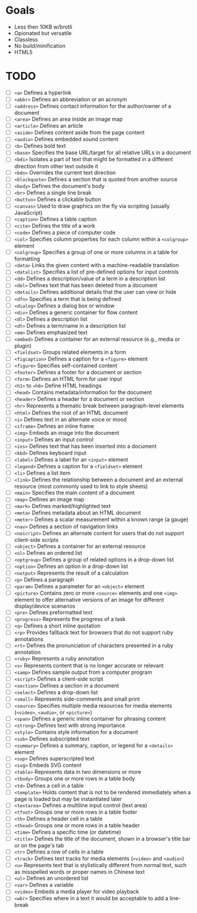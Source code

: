 # Goals
 - Less then 10KB w/brotli 
 - Opionated but versatile
 - Classless
 - No build/minification
 - HTML5

# TODO
- [ ] `<a>` Defines a hyperlink
- [ ] `<abbr>` Defines an abbreviation or an acronym
- [ ] `<address>` Defines contact information for the author/owner of a document
- [ ] `<area>` Defines an area inside an image map
- [ ] `<article>` Defines an article
- [ ] `<aside>` Defines content aside from the page content
- [ ] `<audio>` Defines embedded sound content
- [ ] `<b>` Defines bold text
- [ ] `<base>` Specifies the base URL/target for all relative URLs in a document
- [ ] `<bdi>` Isolates a part of text that might be formatted in a different direction from other text outside it
- [ ] `<bdo>` Overrides the current text direction
- [ ] `<blockquote>` Defines a section that is quoted from another source
- [ ] `<body>` Defines the document's body
- [ ] `<br>` Defines a single line break
- [ ] `<button>` Defines a clickable button
- [ ] `<canvas>` Used to draw graphics on the fly via scripting (usually JavaScript)
- [ ] `<caption>` Defines a table caption
- [ ] `<cite>` Defines the title of a work
- [ ] `<code>` Defines a piece of computer code
- [ ] `<col>` Specifies column properties for each column within a `<colgroup>` element
- [ ] `<colgroup>` Specifies a group of one or more columns in a table for formatting
- [ ] `<data>` Links the given content with a machine-readable translation
- [ ] `<datalist>` Specifies a list of pre-defined options for input controls
- [ ] `<dd>` Defines a description/value of a term in a description list
- [ ] `<del>` Defines text that has been deleted from a document
- [ ] `<details>` Defines additional details that the user can view or hide
- [ ] `<dfn>` Specifies a term that is being defined
- [ ] `<dialog>` Defines a dialog box or window
- [ ] `<div>` Defines a generic container for flow content
- [ ] `<dl>` Defines a description list
- [ ] `<dt>` Defines a term/name in a description list
- [ ] `<em>` Defines emphasized text
- [ ] `<embed>` Defines a container for an external resource (e.g., media or plugin)
- [ ] `<fieldset>` Groups related elements in a form
- [ ] `<figcaption>` Defines a caption for a `<figure>` element
- [ ] `<figure>` Specifies self-contained content
- [ ] `<footer>` Defines a footer for a document or section
- [ ] `<form>` Defines an HTML form for user input
- [ ] `<h1>` to `<h6>` Define HTML headings
- [ ] `<head>` Contains metadata/information for the document
- [ ] `<header>` Defines a header for a document or section
- [ ] `<hr>` Represents a thematic break between paragraph-level elements
- [ ] `<html>` Defines the root of an HTML document
- [ ] `<i>` Defines text in an alternate voice or mood
- [ ] `<iframe>` Defines an inline frame
- [ ] `<img>` Embeds an image into the document
- [ ] `<input>` Defines an input control
- [ ] `<ins>` Defines text that has been inserted into a document
- [ ] `<kbd>` Defines keyboard input
- [ ] `<label>` Defines a label for an `<input>` element
- [ ] `<legend>` Defines a caption for a `<fieldset>` element
- [ ] `<li>` Defines a list item
- [ ] `<link>` Defines the relationship between a document and an external resource (most commonly used to link to style sheets)
- [ ] `<main>` Specifies the main content of a document
- [ ] `<map>` Defines an image map
- [ ] `<mark>` Defines marked/highlighted text
- [ ] `<meta>` Defines metadata about an HTML document
- [ ] `<meter>` Defines a scalar measurement within a known range (a gauge)
- [ ] `<nav>` Defines a section of navigation links
- [ ] `<noscript>` Defines an alternate content for users that do not support client-side scripts
- [ ] `<object>` Defines a container for an external resource
- [ ] `<ol>` Defines an ordered list
- [ ] `<optgroup>` Defines a group of related options in a drop-down list
- [ ] `<option>` Defines an option in a drop-down list
- [ ] `<output>` Represents the result of a calculation
- [ ] `<p>` Defines a paragraph
- [ ] `<param>` Defines a parameter for an `<object>` element
- [ ] `<picture>` Contains zero or more `<source>` elements and one `<img>` element to offer alternative versions of an image for different display/device scenarios
- [ ] `<pre>` Defines preformatted text
- [ ] `<progress>` Represents the progress of a task
- [ ] `<q>` Defines a short inline quotation
- [ ] `<rp>` Provides fallback text for browsers that do not support ruby annotations
- [ ] `<rt>` Defines the pronunciation of characters presented in a ruby annotation
- [ ] `<ruby>` Represents a ruby annotation
- [ ] `<s>` Represents content that is no longer accurate or relevant
- [ ] `<samp>` Defines sample output from a computer program
- [ ] `<script>` Defines a client-side script
- [ ] `<section>` Defines a section in a document
- [ ] `<select>` Defines a drop-down list
- [ ] `<small>` Represents side-comments and small print
- [ ] `<source>` Specifies multiple media resources for media elements (`<video>`, `<audio>`, or `<picture>`)
- [ ] `<span>` Defines a generic inline container for phrasing content
- [ ] `<strong>` Defines text with strong importance
- [ ] `<style>` Contains style information for a document
- [ ] `<sub>` Defines subscripted text
- [ ] `<summary>` Defines a summary, caption, or legend for a `<details>` element
- [ ] `<sup>` Defines superscripted text
- [ ] `<svg>` Embeds SVG content
- [ ] `<table>` Represents data in two dimensions or more
- [ ] `<tbody>` Groups one or more rows in a table body
- [ ] `<td>` Defines a cell in a table
- [ ] `<template>` Holds content that is not to be rendered immediately when a page is loaded but may be instantiated later
- [ ] `<textarea>` Defines a multiline input control (text area)
- [ ] `<tfoot>` Groups one or more rows in a table footer
- [ ] `<th>` Defines a header cell in a table
- [ ] `<thead>` Groups one or more rows in a table header
- [ ] `<time>` Defines a specific time (or datetime)
- [ ] `<title>` Defines the title of the document, shown in a browser's title bar or on the page's tab
- [ ] `<tr>` Defines a row of cells in a table
- [ ] `<track>` Defines text tracks for media elements (`<video>` and `<audio>`)
- [ ] `<u>` Represents text that is stylistically different from normal text, such as misspelled words or proper names in Chinese text
- [ ] `<ul>` Defines an unordered list
- [ ] `<var>` Defines a variable
- [ ] `<video>` Embeds a media player for video playback
- [ ] `<wbr>` Specifies where in a text it would be acceptable to add a line-break
